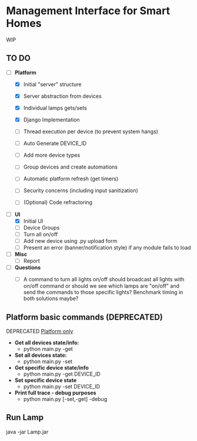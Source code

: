 # Management Interface for Smart Homes
WIP
## TO DO
- [ ] **Platform**
    - [x] Initial "server" structure
    - [x] Server abstraction from devices
    - [x] Individual lamps gets/sets
    - [x] Django Implementation
    - [ ] Thread execution per device (to prevent system hangs)
    - [ ] Auto Generate DEVICE_ID
    - [ ] Add more device types
    - [ ] Group devices and create automations
    - [ ] Automatic platform refresh (get timers)
    - [ ] Security concerns (including input sanitization)
    - [ ] (Optional) Code refractoring 
    

- [ ] **UI**
    - [x] Initial UI
    - [ ] Device Groups
    - [ ] Turn all on/off
    - [ ] Add new device using .py upload form
    - [ ] Present an error (banner/notification style) if any module fails to load

- [ ] **Misc**
    - [ ] Report

- [ ] **Questions**
    - [ ] A command to turn all lights on/off should broadcast all lights with on/off command or should we see which lamps are "on/off" and send the commands to those specific lights? Benchmark timing in both solutions maybe?


## Platform basic commands (DEPRECATED)
DEPRECATED [Platform only](https://github.com/andrebarrocas/Management-Interface-for-Smart-Homes/tree/main/Platform)
 - **Get all devices state/info:** 
    -  python main.py -get
 - **Set all devices state:** 
     - python main.py -set
 - **Get specific device state/info**
     - python main.py -get DEVICE_ID
 - **Set specific device state**
     - python main.py -set DEVICE_ID
 - **Print full trace - debug purposes**
     - python main.py [-set,-get] -debug


## Run Lamp       
java -jar Lamp.jar